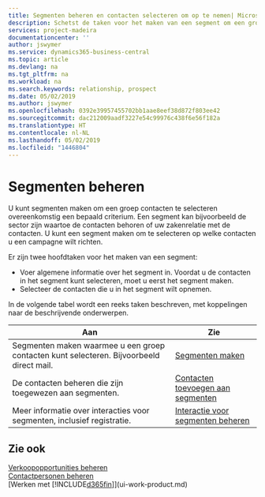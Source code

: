 ```yaml
---
title: Segmenten beheren en contacten selecteren om op te nemen| Microsoft Docs
description: Schetst de taken voor het maken van een segment om een groep contacten op basis van specifieke criteria te selecteren, bijvoorbeeld, contacten in een bepaalde branche waarop u zich wilt richten.
services: project-madeira
documentationcenter: ''
author: jswymer
ms.service: dynamics365-business-central
ms.topic: article
ms.devlang: na
ms.tgt_pltfrm: na
ms.workload: na
ms.search.keywords: relationship, prospect
ms.date: 05/02/2019
ms.author: jswymer
ms.openlocfilehash: 0392e39957455702bb1aae8eef38d872f803ee42
ms.sourcegitcommit: dac212009aadf3227e54c99976c438f6e56f182a
ms.translationtype: HT
ms.contentlocale: nl-NL
ms.lasthandoff: 05/02/2019
ms.locfileid: "1446804"
---
```

# <a name="managing-segments"></a>Segmenten beheren
U kunt segmenten maken om een groep contacten te selecteren overeenkomstig een bepaald criterium. Een segment kan bijvoorbeeld de sector zijn waartoe de contacten behoren of uw zakenrelatie met de contacten. U kunt een segment maken om te selecteren op welke contacten u een campagne wilt richten.

Er zijn twee hoofdtaken voor het maken van een segment:

* Voer algemene informatie over het segment in. Voordat u de contacten in het segment kunt selecteren, moet u eerst het segment maken.
* Selecteer de contacten die u in het segment wilt opnemen.

In de volgende tabel wordt een reeks taken beschreven, met koppelingen naar de beschrijvende onderwerpen.

| Aan | Zie |
| --- | --- |
| Segmenten maken waarmee u een groep contacten kunt selecteren. Bijvoorbeeld direct mail. |[Segmenten maken](marketing-how-create-segment.md) |
| De contacten beheren die zijn toegewezen aan segmenten. |[Contacten toevoegen aan segmenten](marketing-add-contact-segment.md) |
| Meer informatie over interacties voor segmenten, inclusief registratie. |[Interactie voor segmenten beheren](marketing-interaction-segments.md) |

## <a name="see-also"></a>Zie ook
[Verkoopopportunities beheren](marketing-manage-sales-opportunities.md)  
[Contactpersonen beheren](marketing-contacts.md)  
[Werken met [!INCLUDE[d365fin](includes/d365fin_md.md)]](ui-work-product.md)
